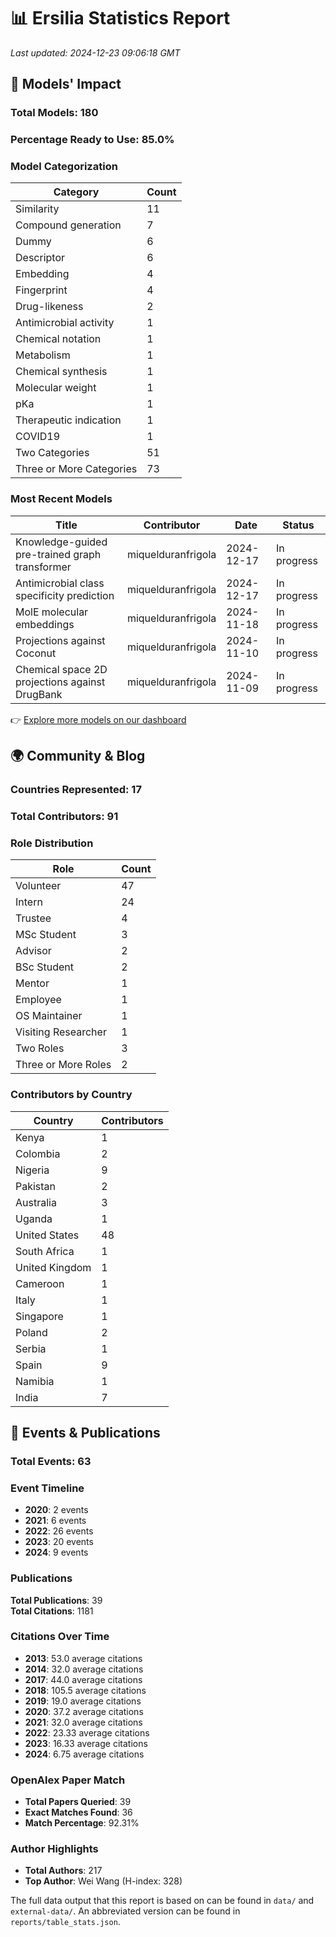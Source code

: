# 📊 Ersilia Statistics Report

_Last updated: 2024-12-23 09:06:18 GMT_

## 🧬 Models' Impact

### **Total Models: 180**

### **Percentage Ready to Use: 85.0%**

### Model Categorization
| Category | Count |
| --- | --- |
| Similarity | 11 |
| Compound generation | 7 |
| Dummy | 6 |
| Descriptor | 6 |
| Embedding | 4 |
| Fingerprint | 4 |
| Drug-likeness | 2 |
| Antimicrobial activity | 1 |
| Chemical notation | 1 |
| Metabolism | 1 |
| Chemical synthesis | 1 |
| Molecular weight | 1 |
| pKa | 1 |
| Therapeutic indication | 1 |
| COVID19 | 1 |
| Two Categories | 51 |
| Three or More Categories | 73 |

### Most Recent Models
| Title | Contributor | Date | Status |
| --- | --- | --- | --- |
| Knowledge-guided pre-trained graph transformer | miquelduranfrigola | 2024-12-17 | In progress |
| Antimicrobial class specificity prediction | miquelduranfrigola | 2024-12-17 | In progress |
| MolE molecular embeddings | miquelduranfrigola | 2024-11-18 | In progress |
| Projections against Coconut | miquelduranfrigola | 2024-11-10 | In progress |
| Chemical space 2D projections against DrugBank | miquelduranfrigola | 2024-11-09 | In progress |

👉 [Explore more models on our dashboard](https://ersilia.io)


## 🌍 Community & Blog

### **Countries Represented: 17**
### **Total Contributors: 91**

### Role Distribution
| Role | Count |
| --- | --- |
| Volunteer | 47 |
| Intern | 24 |
| Trustee | 4 |
| MSc Student | 3 |
| Advisor | 2 |
| BSc Student | 2 |
| Mentor | 1 |
| Employee | 1 |
| OS Maintainer | 1 |
| Visiting Researcher | 1 |
| Two Roles | 3 |
| Three or More Roles | 2 |

### Contributors by Country
| Country | Contributors |
| --- | --- |
| Kenya | 1 |
| Colombia | 2 |
| Nigeria | 9 |
| Pakistan | 2 |
| Australia | 3 |
| Uganda | 1 |
| United States | 48 |
| South Africa | 1 |
| United Kingdom | 1 |
| Cameroon | 1 |
| Italy | 1 |
| Singapore | 1 |
| Poland | 2 |
| Serbia | 1 |
| Spain | 9 |
| Namibia | 1 |
| India | 7 |


## 📅 Events & Publications

### **Total Events: 63**

### Event Timeline
- **2020**: 2 events
- **2021**: 6 events
- **2022**: 26 events
- **2023**: 20 events
- **2024**: 9 events

### Publications
**Total Publications**: 39  
**Total Citations**: 1181


### Citations Over Time
- **2013**: 53.0 average citations
- **2014**: 32.0 average citations
- **2017**: 44.0 average citations
- **2018**: 105.5 average citations
- **2019**: 19.0 average citations
- **2020**: 37.2 average citations
- **2021**: 32.0 average citations
- **2022**: 23.33 average citations
- **2023**: 16.33 average citations
- **2024**: 6.75 average citations
### OpenAlex Paper Match
- **Total Papers Queried**: 39
- **Exact Matches Found**: 36
- **Match Percentage**: 92.31%

### Author Highlights
- **Total Authors**: 217
- **Top Author**: Wei Wang (H-index: 328)


The full data output that this report is based on can be found in `data/` and `external-data/`. An abbreviated version can be found in `reports/table_stats.json`.